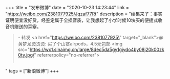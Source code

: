 +++
title = "发布微博"
date = "2020-10-23 14:23:44"
link = "https://weibo.com/2381077925/Jqzaf77Rt"
description = "续集来了：事实证明便宜没好货，经鉴定属于全损音质，让我想起了小学时候10块买的便捷式收音机赠送的耳塞。<br><blockquote> - 转发 <a href=\"https://weibo.com/2381077925\" target=\"_blank\">@黄梦龙烫烫烫</a>: 买了个山寨airpods，4.5元包邮 <img src=\"https://wx1.sinaimg.cn/large/8dec5da5gy1gjydo4by08j20k00zk0ty.jpg\" referrerpolicy=\"no-referrer\"><br><br></blockquote>"
tags = ["新浪微博"]
+++
